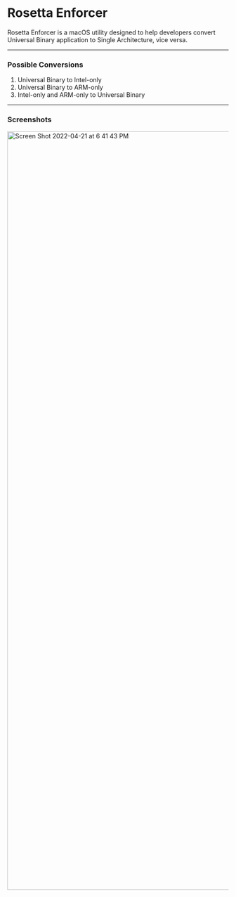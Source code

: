 # Rosetta Enforcer
Rosetta Enforcer is a macOS utility designed to help developers convert Universal Binary application to Single Architecture, vice versa.

---

### Possible Conversions

1. Universal Binary to Intel-only
2. Universal Binary to ARM-only
3. Intel-only and ARM-only to Universal Binary

---

### Screenshots

<img width="1728" alt="Screen Shot 2022-04-21 at 6 41 43 PM" src="https://user-images.githubusercontent.com/35755386/164588476-71b3bfe6-d3fa-4e6d-bd9c-78e2ee40e4d1.png">
